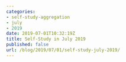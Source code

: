 ```yaml
---
categories:
- self-study-aggregation
- july
- 2019
date: 2019-07-01T10:32:19Z
title: Self-Study in July 2019
published: false
url: /blog/2019/07/01/self-study-july-2019/
---
```

